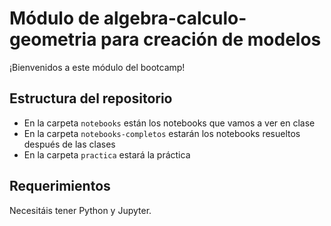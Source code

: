# Módulo de algebra-calculo-geometria para creación de modelos

¡Bienvenidos a este módulo del bootcamp!

## Estructura del repositorio

- En la carpeta `notebooks` están los notebooks que vamos a ver en clase
- En la carpeta `notebooks-completos` estarán los notebooks resueltos después de las clases
- En la carpeta `practica` estará la práctica

## Requerimientos

Necesitáis tener Python y Jupyter.


